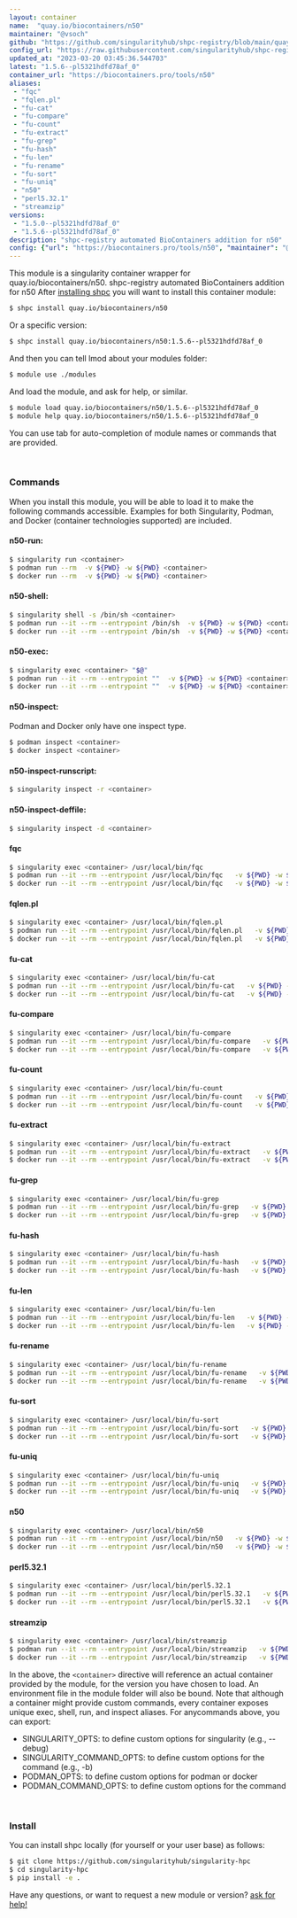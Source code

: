 ```yaml
---
layout: container
name:  "quay.io/biocontainers/n50"
maintainer: "@vsoch"
github: "https://github.com/singularityhub/shpc-registry/blob/main/quay.io/biocontainers/n50/container.yaml"
config_url: "https://raw.githubusercontent.com/singularityhub/shpc-registry/main/quay.io/biocontainers/n50/container.yaml"
updated_at: "2023-03-20 03:45:36.544703"
latest: "1.5.6--pl5321hdfd78af_0"
container_url: "https://biocontainers.pro/tools/n50"
aliases:
 - "fqc"
 - "fqlen.pl"
 - "fu-cat"
 - "fu-compare"
 - "fu-count"
 - "fu-extract"
 - "fu-grep"
 - "fu-hash"
 - "fu-len"
 - "fu-rename"
 - "fu-sort"
 - "fu-uniq"
 - "n50"
 - "perl5.32.1"
 - "streamzip"
versions:
 - "1.5.0--pl5321hdfd78af_0"
 - "1.5.6--pl5321hdfd78af_0"
description: "shpc-registry automated BioContainers addition for n50"
config: {"url": "https://biocontainers.pro/tools/n50", "maintainer": "@vsoch", "description": "shpc-registry automated BioContainers addition for n50", "latest": {"1.5.6--pl5321hdfd78af_0": "sha256:c7d9b50f0516e50b14ff1c243cbd421892c82fcc9b4a47e37b7874f64bfd22b6"}, "tags": {"1.5.0--pl5321hdfd78af_0": "sha256:922c631bfe7177b00b92556e28920909f8dadbfba6760fc49582efed0128d886", "1.5.6--pl5321hdfd78af_0": "sha256:c7d9b50f0516e50b14ff1c243cbd421892c82fcc9b4a47e37b7874f64bfd22b6"}, "docker": "quay.io/biocontainers/n50", "aliases": {"fqc": "/usr/local/bin/fqc", "fqlen.pl": "/usr/local/bin/fqlen.pl", "fu-cat": "/usr/local/bin/fu-cat", "fu-compare": "/usr/local/bin/fu-compare", "fu-count": "/usr/local/bin/fu-count", "fu-extract": "/usr/local/bin/fu-extract", "fu-grep": "/usr/local/bin/fu-grep", "fu-hash": "/usr/local/bin/fu-hash", "fu-len": "/usr/local/bin/fu-len", "fu-rename": "/usr/local/bin/fu-rename", "fu-sort": "/usr/local/bin/fu-sort", "fu-uniq": "/usr/local/bin/fu-uniq", "n50": "/usr/local/bin/n50", "perl5.32.1": "/usr/local/bin/perl5.32.1", "streamzip": "/usr/local/bin/streamzip"}}
---
```


This module is a singularity container wrapper for quay.io/biocontainers/n50.
shpc-registry automated BioContainers addition for n50
After [installing shpc](#install) you will want to install this container module:


```bash
$ shpc install quay.io/biocontainers/n50
```

Or a specific version:

```bash
$ shpc install quay.io/biocontainers/n50:1.5.6--pl5321hdfd78af_0
```

And then you can tell lmod about your modules folder:

```bash
$ module use ./modules
```

And load the module, and ask for help, or similar.

```bash
$ module load quay.io/biocontainers/n50/1.5.6--pl5321hdfd78af_0
$ module help quay.io/biocontainers/n50/1.5.6--pl5321hdfd78af_0
```

You can use tab for auto-completion of module names or commands that are provided.

<br>

### Commands

When you install this module, you will be able to load it to make the following commands accessible.
Examples for both Singularity, Podman, and Docker (container technologies supported) are included.

#### n50-run:

```bash
$ singularity run <container>
$ podman run --rm  -v ${PWD} -w ${PWD} <container>
$ docker run --rm  -v ${PWD} -w ${PWD} <container>
```

#### n50-shell:

```bash
$ singularity shell -s /bin/sh <container>
$ podman run --it --rm --entrypoint /bin/sh  -v ${PWD} -w ${PWD} <container>
$ docker run --it --rm --entrypoint /bin/sh  -v ${PWD} -w ${PWD} <container>
```

#### n50-exec:

```bash
$ singularity exec <container> "$@"
$ podman run --it --rm --entrypoint ""  -v ${PWD} -w ${PWD} <container> "$@"
$ docker run --it --rm --entrypoint ""  -v ${PWD} -w ${PWD} <container> "$@"
```

#### n50-inspect:

Podman and Docker only have one inspect type.

```bash
$ podman inspect <container>
$ docker inspect <container>
```

#### n50-inspect-runscript:

```bash
$ singularity inspect -r <container>
```

#### n50-inspect-deffile:

```bash
$ singularity inspect -d <container>
```


#### fqc

```bash
$ singularity exec <container> /usr/local/bin/fqc
$ podman run --it --rm --entrypoint /usr/local/bin/fqc   -v ${PWD} -w ${PWD} <container> -c " $@"
$ docker run --it --rm --entrypoint /usr/local/bin/fqc   -v ${PWD} -w ${PWD} <container> -c " $@"
```


#### fqlen.pl

```bash
$ singularity exec <container> /usr/local/bin/fqlen.pl
$ podman run --it --rm --entrypoint /usr/local/bin/fqlen.pl   -v ${PWD} -w ${PWD} <container> -c " $@"
$ docker run --it --rm --entrypoint /usr/local/bin/fqlen.pl   -v ${PWD} -w ${PWD} <container> -c " $@"
```


#### fu-cat

```bash
$ singularity exec <container> /usr/local/bin/fu-cat
$ podman run --it --rm --entrypoint /usr/local/bin/fu-cat   -v ${PWD} -w ${PWD} <container> -c " $@"
$ docker run --it --rm --entrypoint /usr/local/bin/fu-cat   -v ${PWD} -w ${PWD} <container> -c " $@"
```


#### fu-compare

```bash
$ singularity exec <container> /usr/local/bin/fu-compare
$ podman run --it --rm --entrypoint /usr/local/bin/fu-compare   -v ${PWD} -w ${PWD} <container> -c " $@"
$ docker run --it --rm --entrypoint /usr/local/bin/fu-compare   -v ${PWD} -w ${PWD} <container> -c " $@"
```


#### fu-count

```bash
$ singularity exec <container> /usr/local/bin/fu-count
$ podman run --it --rm --entrypoint /usr/local/bin/fu-count   -v ${PWD} -w ${PWD} <container> -c " $@"
$ docker run --it --rm --entrypoint /usr/local/bin/fu-count   -v ${PWD} -w ${PWD} <container> -c " $@"
```


#### fu-extract

```bash
$ singularity exec <container> /usr/local/bin/fu-extract
$ podman run --it --rm --entrypoint /usr/local/bin/fu-extract   -v ${PWD} -w ${PWD} <container> -c " $@"
$ docker run --it --rm --entrypoint /usr/local/bin/fu-extract   -v ${PWD} -w ${PWD} <container> -c " $@"
```


#### fu-grep

```bash
$ singularity exec <container> /usr/local/bin/fu-grep
$ podman run --it --rm --entrypoint /usr/local/bin/fu-grep   -v ${PWD} -w ${PWD} <container> -c " $@"
$ docker run --it --rm --entrypoint /usr/local/bin/fu-grep   -v ${PWD} -w ${PWD} <container> -c " $@"
```


#### fu-hash

```bash
$ singularity exec <container> /usr/local/bin/fu-hash
$ podman run --it --rm --entrypoint /usr/local/bin/fu-hash   -v ${PWD} -w ${PWD} <container> -c " $@"
$ docker run --it --rm --entrypoint /usr/local/bin/fu-hash   -v ${PWD} -w ${PWD} <container> -c " $@"
```


#### fu-len

```bash
$ singularity exec <container> /usr/local/bin/fu-len
$ podman run --it --rm --entrypoint /usr/local/bin/fu-len   -v ${PWD} -w ${PWD} <container> -c " $@"
$ docker run --it --rm --entrypoint /usr/local/bin/fu-len   -v ${PWD} -w ${PWD} <container> -c " $@"
```


#### fu-rename

```bash
$ singularity exec <container> /usr/local/bin/fu-rename
$ podman run --it --rm --entrypoint /usr/local/bin/fu-rename   -v ${PWD} -w ${PWD} <container> -c " $@"
$ docker run --it --rm --entrypoint /usr/local/bin/fu-rename   -v ${PWD} -w ${PWD} <container> -c " $@"
```


#### fu-sort

```bash
$ singularity exec <container> /usr/local/bin/fu-sort
$ podman run --it --rm --entrypoint /usr/local/bin/fu-sort   -v ${PWD} -w ${PWD} <container> -c " $@"
$ docker run --it --rm --entrypoint /usr/local/bin/fu-sort   -v ${PWD} -w ${PWD} <container> -c " $@"
```


#### fu-uniq

```bash
$ singularity exec <container> /usr/local/bin/fu-uniq
$ podman run --it --rm --entrypoint /usr/local/bin/fu-uniq   -v ${PWD} -w ${PWD} <container> -c " $@"
$ docker run --it --rm --entrypoint /usr/local/bin/fu-uniq   -v ${PWD} -w ${PWD} <container> -c " $@"
```


#### n50

```bash
$ singularity exec <container> /usr/local/bin/n50
$ podman run --it --rm --entrypoint /usr/local/bin/n50   -v ${PWD} -w ${PWD} <container> -c " $@"
$ docker run --it --rm --entrypoint /usr/local/bin/n50   -v ${PWD} -w ${PWD} <container> -c " $@"
```


#### perl5.32.1

```bash
$ singularity exec <container> /usr/local/bin/perl5.32.1
$ podman run --it --rm --entrypoint /usr/local/bin/perl5.32.1   -v ${PWD} -w ${PWD} <container> -c " $@"
$ docker run --it --rm --entrypoint /usr/local/bin/perl5.32.1   -v ${PWD} -w ${PWD} <container> -c " $@"
```


#### streamzip

```bash
$ singularity exec <container> /usr/local/bin/streamzip
$ podman run --it --rm --entrypoint /usr/local/bin/streamzip   -v ${PWD} -w ${PWD} <container> -c " $@"
$ docker run --it --rm --entrypoint /usr/local/bin/streamzip   -v ${PWD} -w ${PWD} <container> -c " $@"
```



In the above, the `<container>` directive will reference an actual container provided
by the module, for the version you have chosen to load. An environment file in the
module folder will also be bound. Note that although a container
might provide custom commands, every container exposes unique exec, shell, run, and
inspect aliases. For anycommands above, you can export:

 - SINGULARITY_OPTS: to define custom options for singularity (e.g., --debug)
 - SINGULARITY_COMMAND_OPTS: to define custom options for the command (e.g., -b)
 - PODMAN_OPTS: to define custom options for podman or docker
 - PODMAN_COMMAND_OPTS: to define custom options for the command

<br>

### Install

You can install shpc locally (for yourself or your user base) as follows:

```bash
$ git clone https://github.com/singularityhub/singularity-hpc
$ cd singularity-hpc
$ pip install -e .
```

Have any questions, or want to request a new module or version? [ask for help!](https://github.com/singularityhub/singularity-hpc/issues)